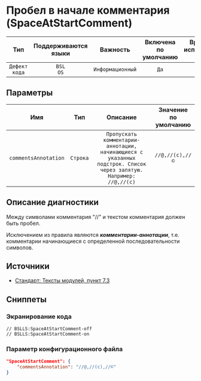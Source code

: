# Пробел в начале комментария (SpaceAtStartComment)

|      Тип      |    Поддерживаются<br>языки    |     Важность     |    Включена<br>по умолчанию    |    Время на<br>исправление (мин)    |    Теги    |
|:-------------:|:-----------------------------:|:----------------:|:------------------------------:|:-----------------------------------:|:----------:|
| `Дефект кода` |         `BSL`<br>`OS`         | `Информационный` |              `Да`              |                 `1`                 | `standard` |

## Параметры 


|         Имя          |   Тип    |                                                     Описание                                                     |    Значение<br>по умолчанию    |
|:--------------------:|:--------:|:----------------------------------------------------------------------------------------------------------------:|:------------------------------:|
| `commentsAnnotation` | `Строка` | `Пропускать комментарии-аннотации, начинающиеся с указанных подстрок. Список через запятую. Например: //@,//(c)` |        `//@,//(c),//©`         |
<!-- Блоки выше заполняются автоматически, не трогать -->
## Описание диагностики

Между символами комментария "//" и текстом комментария должен быть пробел.  

Исключением из правила являются _**комментарии-аннотации**_, т.е. комментарии начинающиеся с определенной последовательности символов.

## Источники

* [Стандарт: Тексты модулей, пункт 7.3](https://its.1c.ru/db/v8std#content:456:hdoc)

## Сниппеты

<!-- Блоки ниже заполняются автоматически, не трогать -->
### Экранирование кода

```bsl
// BSLLS:SpaceAtStartComment-off
// BSLLS:SpaceAtStartComment-on
```

### Параметр конфигурационного файла

```json
"SpaceAtStartComment": {
    "commentsAnnotation": "//@,//(c),//©"
}
```
